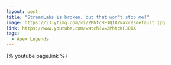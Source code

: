 ```yaml
---
layout: post
title: "StreamLabs is broken, but that won't stop me!"
image: https://i3.ytimg.com/vi/2PhtcKFJQIA/maxresdefault.jpg
link: https://www.youtube.com/watch?v=2PhtcKFJQIA
tags:
  - Apex Legends
---
```


{% youtube page.link %}
